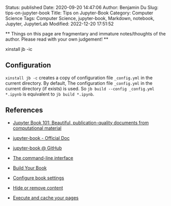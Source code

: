 Status: published
Date: 2020-09-20 14:47:06
Author: Benjamin Du
Slug: tips-on-jupyter-book
Title: Tips on Jupyter-Book
Category: Computer Science
Tags: Computer Science, jupyter-book, Markdown, notebook, Jupyter, JupyterLab
Modified: 2022-12-20 17:51:52

**
Things on this page are fragmentary and immature notes/thoughts of the author.
Please read with your own judgement!
**

xinstall jb -ic

## Configuration 

`xinstall jb -c` creates a copy of configuration file `_config.yml` in the current directory.
By default,
The configuration file `_config.yml` in the current directory (if exists) is used.
So `jb build --config _config.yml *.ipynb` is equivalent to `jb build *.ipynb`.

## References 

- [Jupyter Book 101: Beautiful, publication-quality documents from computational material](https://www.youtube.com/watch?v=lZ2FHTkyaMU)

- [jupyter-book - Official Doc](https://jupyterbook.org/intro.html)

- [jupyter-book @ GitHub](https://github.com/executablebooks/jupyter-book)

- [The command-line interface](https://jupyterbook.org/reference/cli.html?highlight=verbose#the-command-line-interface)

- [Build Your Book](https://jupyterbook.org/start/build.html)

- [Configure book settings](https://jupyterbook.org/customize/config.html?highlight=timeout)

- [Hide or remove content](https://jupyterbook.org/interactive/hiding.html?highlight=hide%20code#hide-or-remove-content)

- [Execute and cache your pages](https://jupyterbook.org/content/execute.html?highlight=timeout)

